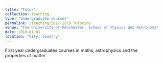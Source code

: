 ```yaml
---
title: "Tutor"
collection: teaching
type: "Undergraduate courses"
permalink: /teaching/2017-2019_Tutoring
venue: "The University of Manchester, School of Physics and Astronomy"
date: 2019-01-01
location: "City, Country"
---
```


First year undergraduates courses in maths, astrophysics and the properties of matter

